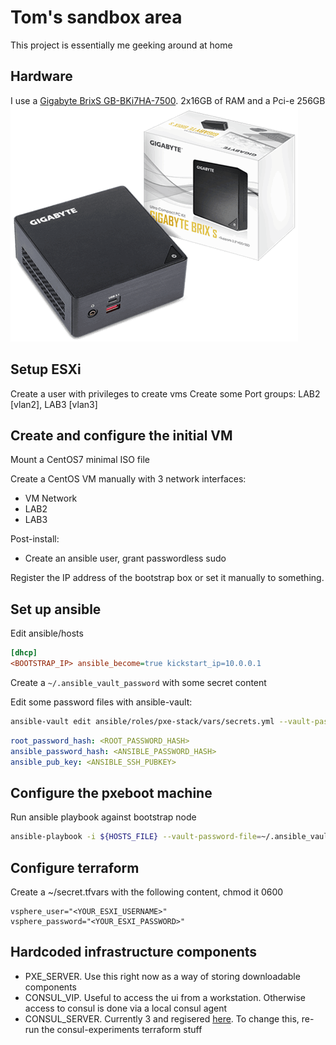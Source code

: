 # Tom's sandbox area

This project is essentially me geeking around at home

## Hardware

I use a [Gigabyte BrixS GB-BKi7HA-7500](https://www.gigabyte.com/Mini-PcBarebone/GB-BKi7HA-7500-rev-10#ov). 2x16GB of RAM and a Pci-e 256GB 
![brix](doc/20160923104029_m.png)

## Setup ESXi 

Create a user with privileges to create vms
Create some Port groups: LAB2 [vlan2], LAB3 [vlan3]

## Create and configure the initial VM

Mount a CentOS7 minimal ISO file

Create a CentOS VM manually with 3 network interfaces:
 - VM Network
 - LAB2
 - LAB3

Post-install:

 - Create an ansible user, grant passwordless sudo

Register the IP address of the bootstrap box or set it manually to something. 

## Set up ansible

Edit ansible/hosts

```ini
[dhcp]
<BOOTSTRAP_IP> ansible_become=true kickstart_ip=10.0.0.1
```

Create a `~/.ansible_vault_password` with some secret content

Edit some password files with ansible-vault: 

```bash
ansible-vault edit ansible/roles/pxe-stack/vars/secrets.yml --vault-password-file=~/.ansible_vault_password
```

```yaml
root_password_hash: <ROOT_PASSWORD_HASH>
ansible_password_hash: <ANSIBLE_PASSWORD_HASH>
ansible_pub_key: <ANSIBLE_SSH_PUBKEY>
```

## Configure the pxeboot machine

Run ansible playbook against bootstrap node

```bash
ansible-playbook -i ${HOSTS_FILE} --vault-password-file=~/.ansible_vault_password ansible/pxe-stack.yml $@
```

## Configure terraform

Create a ~/secret.tfvars with the following content, chmod it 0600
```
vsphere_user="<YOUR_ESXI_USERNAME>"
vsphere_password="<YOUR_ESXI_PASSWORD>"
```

## Hardcoded infrastructure components

 - PXE_SERVER. Use this right now as a way of storing downloadable components 
 - CONSUL_VIP. Useful to access the ui from a workstation. Otherwise access to consul is done via a local consul agent
 - CONSUL_SERVER. Currently 3 and regisered [here](https://github.com/tomdymond/homelab/blob/master/terraform/source/vsphere-vm/_vars.tf#L14). To change this, re-run the consul-experiments terraform stuff




